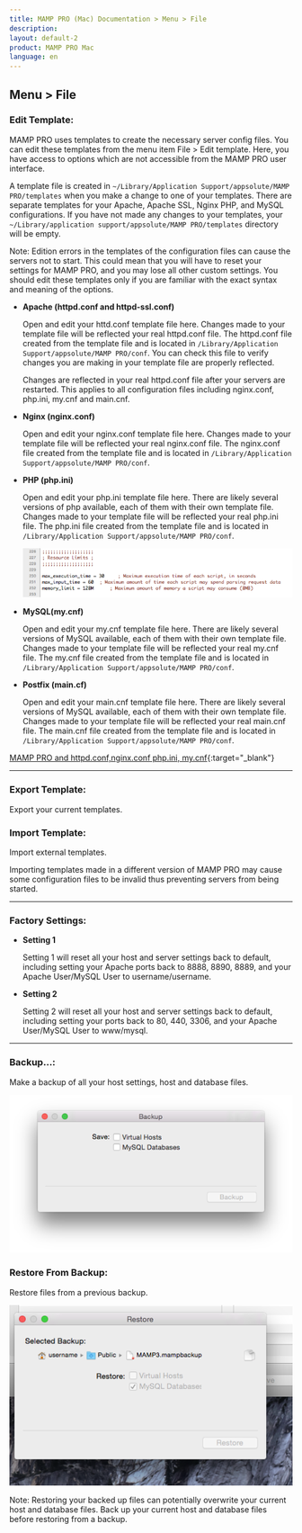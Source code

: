 ```yaml
---
title: MAMP PRO (Mac) Documentation > Menu > File
description: 
layout: default-2
product: MAMP PRO Mac
language: en
---
```


##  Menu > File

### Edit Template:<a name="edit_templates"></a>

MAMP PRO uses templates to create the necessary server config files. You can edit these templates from the menu item       File > Edit template. Here, you have access to options which are not accessible from the MAMP PRO user interface.

A template file is created in `~/Library/Application Support/appsolute/MAMP PRO/templates` when you make a change to one     of your templates. There are separate templates for your Apache, Apache SSL, Nginx PHP, and MySQL configurations. If you have not made any changes to your templates, your `~/Library/application support/appsolute/MAMP PRO/templates` directory will be empty.
     
<div class="alert" role="alert">
Note: Edition errors in the templates of the configuration files can cause the servers not to start. This could mean       that you will have to reset your settings for MAMP PRO, and you may lose all other custom settings. You should edit these templates only if you are familiar with the exact syntax and meaning of the options.
</div>
 
*  **Apache (httpd.conf and httpd-ssl.conf)**     
   
     Open and edit your httd.conf template file here. Changes made to your template file will be reflected your         real      httpd.conf file. The httpd.conf file created from the template file and is located in `/Library/Application Support/appsolute/MAMP PRO/conf`. You can check this file to verify changes you are making in your template file are properly reflected.

     <div class="alert" role="alert">
     Changes are reflected in your real httpd.conf file after your servers are restarted. This applies to all           configuration files including nginx.conf, php.ini, my.cnf and main.cnf.
     </div>

*  **Nginx (nginx.conf)**   

     Open and edit your nginx.conf template file here. Changes made to your template file will be reflected your        real nginx.conf file. The nginx.conf file created from the template file and is located in `/Library/Application Support/appsolute/MAMP PRO/conf`.

*  **PHP (php.ini)**        
     
     Open and edit your php.ini template file here. There are likely several versions of php available, each of them with  their own template file. Changes made to your template file will be reflected your real php.ini file. The php.ini file created from the template file and is located in `/Library/Application Support/appsolute/MAMP PRO/conf`.
     
     ![MAMP](/en/MAMP-PRO-Mac/Menu/File/PHPini.png)

*  **MySQL(my.cnf)**        
     
     Open and edit your my.cnf template file here. There are likely several versions of MySQL available, each of them with their own template file. Changes made to your template file will be reflected your real my.cnf file. The my.cnf file created from the template file and is located in `/Library/Application Support/appsolute/MAMP PRO/conf`.
 
*  **Postfix (main.cf)** 
     
     Open and edit your main.cnf template file here. There are likely several versions of MySQL available, each of them with their own template file. Changes made to your template file will be reflected your real main.cnf file. The main.cnf file created from the template file and is located in `/Library/Application Support/appsolute/MAMP PRO/conf`.
 


<i class="fa fa-play-circle-o fa-lg" aria-hidden="true"></i>  [MAMP PRO and httpd.conf,nginx.conf php.ini, my.cnf](https://www.youtube.com/watch?v=tYLykP2CxMM){:target="_blank"}

---

### Export Template:
     
Export your current templates.

### Import Template:    

Import external templates.
     
<div class="alert" role="alert">
Importing templates made in a different version of MAMP PRO may cause some configuration files to be invalid thus preventing servers from being started.
</div>

---

### Factory Settings:
  
*  **Setting 1**     

     Setting 1 will reset all your host and server settings back to default, including setting your Apache ports back to 8888, 8890, 8889, and your Apache User/MySQL User to username/username.

*  **Setting 2**    

     Setting 2 will reset all your host and server settings back to default, including setting your ports back to 80, 440, 3306, and your Apache User/MySQL User to www/mysql.

<a name="backup"></a> 

---

### Backup…:

Make a backup of all your host settings, host and database files.

![MAMP](/en/MAMP-PRO-Mac/Menu/File/Backup.png)
     
### Restore From Backup:

Restore files from a previous backup.

![MAMP](/en/MAMP-PRO-Mac/Menu/File/Restore.png)

<div class="alert" role="alert">
Note: Restoring your backed up files can potentially overwrite your current host and database files. Back up your current host and database files before restoring from a backup. 
</div>




